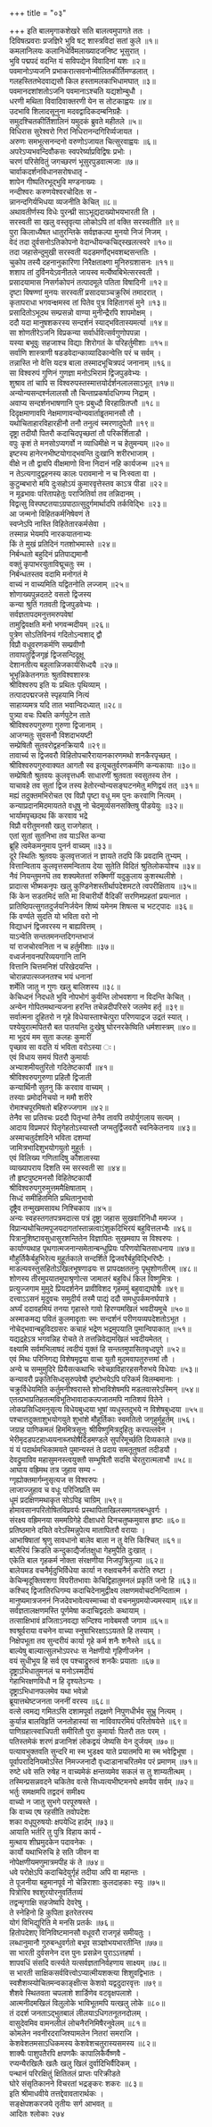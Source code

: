 +++
title = "०३"

+++
इति बालमृगाकशेखरे सति बालत्वमुपागते ततः ।  
दिविषत्प्रवराः प्रजज्ञिरे भुवि षट् शास्त्रविदां सतां कुले ॥१॥  
कमलानिलयः कलानिधेर्विमलाख्यादजनिष्ट भूसुरात् ।  
भुवि पद्मपदं वदन्ति यं सविपद्येन विवादिनां यशः ॥२॥  
पवमानोऽप्यजनि प्रभाकरात्सवनोन्मीलितकीर्तिमण्डलात् ।  
गलहस्तितभेदवाद्यसौ किल हस्तामलकाभिधामघात् ॥३॥  
पवमानदशांशतोऽजनि पवमानाऽश्चति यद्यशोम्बुधौ ।  
धरणी मथिता विवादिवाक्तरणी येन स तोटकाह्वयः ॥४॥  
उदभावि शिलादसूनुना मदवद्वादिकदम्बनिग्रहैः ।  
समुदश्चितकीर्तिशालिनं यमुदकं ब्रुवते महीतले ॥५॥  
विधिरास सुरेश्वरो गिरां निधिरानन्दगिरिर्व्यजायत ।  
अरुणः समभूत्सनन्दनो वरुणोऽजायत चित्सुरवाह्वयः ॥६॥  
अपरेऽप्यभवन्दिवौकसः स्वपरेर्ष्याप्रविद्विषः प्रभोः ।  
चरणं परिसेवितुं जगच्छरणं भूसुरपुडवात्मजाः ॥७॥  
चार्वाकदर्शनविधानसरोषधातृ -  
शापेन गीष्पतिरभूद्भुवि मण्डनाख्यः ।  
नन्दीश्वरः करुणयेश्वरचोदितः स -  
न्नानन्दगिर्यभिधया व्यजनीति केचित् ॥८॥  
अथावतीर्णस्य विधेः पुरन्घ्री साऽभूद्यदाख्योभयभारती ति ।  
सरस्वती सा खलु वस्तृवृत्या लोकोऽपि तां वक्ति सरस्वतीति ॥९॥  
पुरा किलाध्यैषत धातुरन्तिके सर्वज्ञकल्पा मुनयो निजं निजम् ।  
वेदं तदा दुर्वसनोऽतिकोपनो वेदान्धीयन्कचिद्स्खलत्स्वरे ॥१०॥  
तदा जहासेन्दुमुखी सरस्वती यदडमर्णोद्भवशब्दसन्ततिः ।  
चुकोप तस्यै दहनानुकारिणा निरैक्षताक्ष्णा मुनिरुग्रशासनः ॥११॥  
शशाप तां दुर्विनयेऽवनीतले जायस्व मर्त्येष्वबिभेत्सरस्वती ।  
प्रसादयामास निसर्गकोपनं तत्पादमूले पतिता विषादिनी ॥१२॥  
दृष्टा विषण्णां मुनयः सरस्वतीं प्रसादयाञ्चक्रुरिमं तमादरात् ।  
कृतापराधा भगवन्क्षमस्व तां पितेव पुत्र विहितागसं मुने ॥१३॥  
प्रसादितोऽभूदथ सम्प्रसन्नो वाण्या मुनीन्द्रैरपि शापमोक्षम् ।  
ददौ यदा मानुषशकरस्य सन्दर्शनं स्याद्भवितास्यमर्त्या ॥१४॥  
सा शोणतीरेऽजनि विप्रकन्या सर्वार्धवित्सर्वगुणोपपन्ना ।  
यस्या बभूवुः सहजाश्च विद्याः शिरोगतं के परिहर्तुमीशाः ॥१५॥  
सर्वाणि शास्त्राणी षडडवेदान्काव्यादिकान्वेत्ति परं च सर्वम् ।  
तन्नास्ति नो वेत्ति यदत्र बाला तस्मादभूचित्रपदं जनानाम् ॥१६॥  
सा विश्वरुपं गुणिनं गुणज्ञा मनोऽभिरामं द्विजपुडवेभ्यः ।  
शुश्राव तां चापि स विश्वरुपस्तस्मात्तयोर्दर्शनलालसाऽभूत् ॥१७॥  
अन्योन्यसन्दर्श्नलालसौ तौ चिन्ताप्रकर्षादधिगम्य निद्राम् ।  
अवाप्य सन्दर्शनभाषणानि पुनः प्रबुध्दौ विरहाग्रितप्तौ ॥१८॥  
दिदृक्षमाणावपि नेक्षमाणावन्योन्यवार्ताहॄतमानसौ तौ ।  
यथोचिताहारविहारहीनौ तनौ तनुत्वं स्मरणादुपेतौ ॥१९॥  
दृष्ट्रा तदीयौ पितरौ कदाचिदपृच्छतां तौ परिकर्शिताडौ ।  
वपुः कृशं ते मनसोऽप्यगर्वो न व्याधिमीक्षे न च हेतुमन्यम् ॥२०॥  
इष्टस्य हानेरनभीष्टयोगाद्भवन्ति दुःखानि शरीरभाजाम् ।  
वीक्षे न तौ द्वावपि वीक्षमाणो विना निदानं नहि कार्यजन्म ॥२१॥  
न तेऽत्यगादुद्वहनस्य कालः परावमानो न च निःस्वता वा ।  
कुटुम्बभारो मयि दुःसहोऽयं कुमारवृत्तेस्तव काऽत्र पीडा ॥२२॥  
न मूढभावः परितापहेतुः पराजितिर्वा तव तन्निदानम् ।  
विद्वत्सु विस्पष्टतयाऽग्रपाठात्सुदुर्गमार्थादपि तर्कविद्भिः ॥२३॥  
आ जन्मनो विहितकर्मनिषेवणं ते  
स्वप्नेऽपि नास्ति विहितेतारकर्मसेवा ।  
तस्मान्न भेयमपि नारकयातनाभ्यः  
किं ते मुखं प्रतिदिनं गतशोभमास्ते ॥२४॥  
निर्बन्धतो बहुदिनं प्रतिपाद्यमानौ  
वक्तुं कृपाभरयुताविद्मूचतुः स्म ।  
निर्बन्धतस्तव वदामि मनोगतं मे  
वाच्यं न वाच्यमिति यद्वितनोति लज्जाम् ॥२५॥  
शोणाख्यपुन्नदतटे वसतो द्विजस्य  
कन्या श्रुतिं गतवती द्विजपुडवेभ्यः ।  
सर्वज्ञतापदमनुत्तमरुपवेषां  
तामुद्विवक्षति मनो भगवन्मदीयम् ॥२६॥  
पुत्रेण सोऽतिविनयं गदितोऽन्वशाद् द्वौ  
विप्रौ वधूवरणकर्मणि सम्प्रवीणौ  
तावापतुर्द्विजगृहृं द्विजसन्दिदूक्षू  
देशानतीत्य बहुलान्निजकार्यसिध्दयै ॥२७॥  
भूभृन्निकेतनगतः श्रुतविश्वशास्त्रः  
श्रीविश्वरुप इति यः प्रथितः पृथिव्याम् ।  
तत्पादपद्मरजसे स्पृहयामि नित्यं  
साहाय्यमत्र यदि तात भवान्विदध्यात् ॥२८॥  
पुत्र्या वचः पिबति कर्णपुटेन ताते  
श्रीविश्वरुपगुरुणा गुरुणा द्विजानाम् ।  
आजग्मतुः सुवसनौ विशदाभयष्टी  
सम्प्रेषितौ सुतवरोद्वहनक्रियायै ॥२९॥  
तावार्च्य स द्विजवरौ विहितोपचारैरायानकारणमथो शनकैरपृच्छत् ।  
श्रीविश्वरुपगुरुवाक्यत आगतौ स्व इत्यूचतुर्वरणकर्मणि कन्यकायाः ॥३०॥  
सम्प्रेषितौ श्रुतवयः कुलवृत्तधर्मैः साधारणीं श्रुतवता स्वसुतस्य तेन ।  
याचावहे तव सुतां द्विज तस्य हेतोरन्योन्यसङ्घटनमेतु मणिद्वयं तत् ॥३१॥  
मह्यं तदुक्तमभिरोचत एव विप्रौ पृष्टा वधू मम पुनः करवाणि नित्यम् ।  
कन्याप्रदानमिदमायतते वधूषु नो चेदमूर्व्यसनसक्तिषु पीडयेयुः ॥३२॥  
भार्यामपृच्छदथ किं करवाव भद्रे  
विप्रौ वरीतुमनसौ खलु राजगेहात् ।  
एतां सुतां सुतनिभा तव याऽस्ति कन्या  
ब्रूहि त्वमेकमनुमाय पुनर्न वाच्यम् ॥३३॥  
दूरे स्थितिः श्रुतवयः कुलवृत्तजातं न ज्ञायते तदपि किं प्रवदामि तुभ्यम् ।  
वित्तान्विताय कुलवृत्तसमन्विताय देया सुतेति विदितं श्रुतिलोकयोश्च ॥३४॥  
नैवं नियन्तुमनघॆ तव शक्यमेतत्तां रुक्मिणीं यदुकुलाय कुशस्थलीशे ।  
प्रादात्स भीष्मकनृपः खलु कुण्डिनेशस्तीर्थापदेशमटते त्वपरीक्षिताय ॥३५॥  
किं केन सडतमिदं सति मा विचारीर्यो वैदिकीं सरणिमप्रहतां प्रयत्नात ।  
प्रातिष्ठिपत्सुगतदुर्जयनिर्जयेन शिष्यं यमेनम शिषत्स च भटट्पादः ॥३६॥  
किं वर्ण्यते सुदति यो भविता वरो नो  
विद्याधनं द्विजवरस्य न बाह्यवित्तम् ।  
याऽन्वेति सन्ततमनन्तदिगन्तभाजं  
यां राजचोरवनिता न च हर्तुमीशाः ॥३७॥  
वध्वर्जनावनपरिव्ययगानि तानि  
वित्तानि चित्तमनिशं परिखेदयन्ति ।  
चोरान्नपात्स्व्जनतश्च भयं धनानां  
शर्मेति जातु न गुणः खलु बालिशस्य ॥३८॥  
केचिध्दनं निदधते भुवि नोपभोगं कुर्वन्ति लोभवशगा न विदन्ति केचित् ।  
अन्येन गोपितमथान्यजना हरन्ति तचेन्नदीपरिसरे जलमेव हर्तृ ॥३९॥  
सर्वात्मना दुहितरो न गृहे विधेयास्ताश्चेत्पुरा परिणयाद्रज उद्रतं स्यात् ।  
पश्येयुरात्मपितरौ बत पातयन्ति दुःखेषु घोरनरकेष्विति धर्मशास्त्रम् ॥४०॥  
मा भूदयं मम सुता कलहः कुमारीं  
पृच्छाव सा वदति यं भविता वरोऽस्या ः।  
एवं विधाय समयं पितरौ कुमार्याः  
अभ्याशमीयतुरितो गदितेष्टकार्यौ ॥४१॥  
श्रीविश्वरुपगुरुणा प्रहितौ द्विजाती  
कन्यार्थिनौ सुतनु किं करवाव वाच्यम् ।  
तस्याः प्रमोदनिचयो न ममौ शरीरे  
रोमाश्चपूरमिषतो बहिरुज्जगाम ॥४२॥  
तेनैव सा प्रतिवचः प्रददौ पितृभ्यां तेनैव तावपि तयोर्युगलाय सत्यम् ।  
आदाय विप्रमपरं पितृगेहतोऽस्यास्तौ जग्मतुर्द्विजवरौ स्वनिकेतनाय ॥४३॥  
अस्माचतुर्दशदिने भविता दशम्यां  
जामित्रभादिशुभयोगयुतो मुहूर्तः ।  
एवं विलिख्य गणितादिषु कौशलास्या  
व्याख्यापराय दिशति स्म सरस्वती सा ॥४४॥  
तौ हृष्टपुष्टमनसौ विहितेष्टकार्यौ  
श्रीविश्वरुपगुरुमुत्तममैक्षिषाताम् ।  
सिध्दं समीहितमिति प्रथितानुभावो  
दृष्ट्रैव तन्मुखमसावथ निश्चिकाय ॥४५॥  
अन्यः स्वहस्तगतपत्रमदात्स पत्रं दृष्ट्रा जहास सुखवारिनिधौ ममज्ज ।  
विप्रान्यथोचितमपूजयदागतांस्तान्नत्वाऽंशुकदिभिरयं बहुवित्तलभ्यैः ॥४६॥  
पित्रानुशिष्टावसुधासुरशन्तितेन विज्ञापितः सुखमवाप स विश्वरुपः ।  
कार्याण्यथाह पृथगात्मजनान्समेतान्बन्धुप्रियः परिणयोचितसाधनाय ॥४७॥  
मौहुर्तिकैर्बहुभिरेत्य मुहूर्तकाले सन्दर्शिते द्विजवरैर्बहुविद्भिरिष्टैः ।  
माडल्यवस्तुसहितोऽखिलभूषणाढयः स प्रापदक्षततनुः पृथुशोणतीरम् ॥४८॥  
शोणस्य तीरमुपयातमुपाश्रृणोत्स जामातरं बहुविधं किल विष्णुमित्रः ।  
प्रत्युज्जगाम मुमुदे प्रियदर्शनेन प्रावीविशद गृहममुं बहुवाद्यघोषैः ॥४९॥  
दत्त्वाऽऽसनं मृदुवचः समुदीर्य तस्मै पाद्यं ददौ समधुपर्कमनर्घपात्रे ।  
अर्घ्यं ददावहमियं तनया गृहास्ते गावो हिरण्यमखिलं भवदीयमूचे ॥५०॥  
अस्माकमद्य पवितं कुलमादृताः स्मः सन्दर्शनं परीणयव्यपदेशतोऽभूत ।  
नोचेद्भवान्बहुविदग्रसरः कचाहं भद्रेण भद्रमुपयाति पुमान्विपाकात् ॥५१॥  
यद्यद्रहेऽत्र भगवन्निह रोचते ते तत्तन्निवेद्यमखिलं भवदीयमेतत् ।  
वक्ष्यामि सर्वमभिलाषदं त्वदीयं युक्तं हि सन्ततमुपासितवृध्दपूगे ॥५२॥  
एवं मिथः परिनिगद्य विशेषमृद्वया वाचा युतौ मुदमवापतुरुत्तमां तौ ।  
अन्ये च सम्मुमुदिरे प्रियैसत्कथाभिः स्वेच्छाविहारहसनैरुभये विधेयाः ॥५३॥  
कन्यावरौ प्रकृतिसिध्दसुरुपवेषौ दृष्टोभयेऽपि परिकर्म विलम्बमानाः ।  
चक्रुर्विधेयमिति कर्तुमनीश्वरास्ते शोभाविशेषमपि मडलवासरेऽस्मिन् ॥५४॥  
एतत्प्रभाप्रतिहतत्मविभूतिभावादाकल्पजातमपि नातिशयं वितेने ।  
लोकप्रसिध्दिमनुसृत्य विधेयबुध्दया भूषां व्यधुस्तदुभये न विशेषबुध्दया ॥५५॥  
पश्चात्तदुक्ताशुभयोगयुते शुभांशे मौहूर्तिकाः स्वमतितो जगृहुर्मुहूर्तम् ॥५६।  
जग्राह पाणिकमलं हिममित्रसूनुः श्रीविष्णुमित्रदुहितुः करपल्लवेन ।  
भेरीमृदडपटहाध्ययनाब्जघोषैर्दिडमण्डले सुपरिमूर्च्छति दिव्यकाले ॥५७॥  
यं यं पदार्थमभिकामयते पुमान्यस्तं ते प्रदाय समतूतुषतां तदीडयौ ।  
देवद्रुमाविव महासुमनस्त्वयुक्तौ सम्भूषितौ सदसि चेरतुरात्मलाभौ ॥५८॥  
आघाय वह्रिमथ तत्र जुहाव सम्य -  
ग्गृह्योक्तमार्गम्नुसृत्यज स विश्वरुपः ।  
लाजाज्जुहाव च वधूः परिजिघ्रति स्म  
धूमं प्रदक्षिणमथाकृत सोऽपिइ चाग्रिम् ॥५९॥  
होमावसानपरितोषितविप्रवर्यः प्रस्थापिताखिलसमागतबन्धुवर्गः ।  
संरक्ष्य वह्रिमनया सममग्रिगेहे दीक्षाधरो दिनचतुष्कमुवास हृष्टः ॥६०॥  
प्रतिष्ठमाने दयिते वरेऽस्मिन्नुपेत्य मातापितरौ वरायाः ।  
आभाषिषातां श्रृणु सावधानो बालेव बाला न तु वेत्ति किश्चित् ॥६१॥  
बालैरियं क्रिडति कन्दुकाद्यैर्जातक्षुधा गेहमुपैति दुःखात् ।  
एकेति बाल गृहकर्म नोक्ता संरक्षणीया निजपुत्रितुल्या ॥६२॥  
बालेयमड वचनैर्मृदुभिर्विधेया कार्या न रुक्षवचनैर्न करोति रुष्टा ।  
केचिन्मृदूक्तिवशगा विपरीतभावाः केचिद्विहातुमनलं प्रकृतिं जनो हि ॥६३॥  
कश्चिद् द्विजातिरधिगम्य कदाचिदेनामुद्वीक्ष्य लक्षणमवोचदनिन्दितात्म ।  
मानुष्यमात्रजननं निजदेवभावेत्यस्माच्चा वो वचनमुग्रमयोज्यमस्याम् ॥६४॥  
सर्वज्ञतालक्षणमस्ति पूर्णमेषा कदाचिद्वदतोः कथायाम् ।  
तत्साक्षिभावं व्रजिताऽनवद्या सन्दिश्य नावेबमसौ जगाम ॥६५॥  
श्वश्रूर्वराया वचनेन वाच्या स्नुषाभिरक्षाऽऽयतते हि तस्याम् ।  
निक्षेपभूता तव सुन्दरीयं कार्या गृहे कर्म शनैः शनैस्ते ॥६६॥  
बाल्येषु बाल्यात्सुलभोऽपरधः स नेक्षणीयो गृहिणीजनेन ।  
वयं सुधीभूय हि सर्व एव पश्चाद्रुरुत्वं शनकैः प्रयाताः ॥६७॥  
दृष्ट्राऽभिधातुमनलं च मनोऽस्मदीयं  
गेहाभिरक्षणविधौ न हि दृश्यतेऽन्यः ।  
दृष्ट्राऽभिधानफलमेव यथा भवेन्नो  
ब्रूयात्तथेष्टजनता जननीं वरस्य ॥६८॥  
वत्से त्वमद्य गमितऽसि दशामपूर्वा तद्रक्षणे निपुणधीर्भव सुभ्रु नित्यम् ।  
कुर्यान्न बालविहृतिं जनतोहास्यां सा नाविवापरमियं परितोषयेत्ते ॥६९॥  
पाणिग्रहात्स्वाधिपती समीरितौ पुरा कुमार्याः पितरौ ततः परम् ।  
पतिस्तमेकं शरणं व्रजानिशं लोकद्वयं जेष्यसि येन दुर्जयम् ॥७०॥  
पत्यावभुक्तवति सुन्दरि मा स्म भुडक्ष्व याते प्रयातमपि मा स्म भवेद्विभूषा ।  
पूर्वापरादिनियमोऽस्ति निमज्जनादौ वृध्दाडानाचरितमेव परं प्रमाणम् ॥७१॥  
रुष्टे धवे सति रुषेह न वाच्यमेकं क्षन्तव्यमेव सकलं स तु शाम्यतीत्थम् ।  
तस्मिन्प्रसन्नवदने चकितेव वत्से सिध्यत्यभीष्टमनघे क्षमयैव सर्वम् ॥७२॥  
भर्तुः समक्षमपि तद्वदनं समीक्ष्य  
वाच्यो न जातु सुभगे परपूरुषस्ते ।  
कि वाच्य एष रहसीति तवोपदेशः  
शका वधूपुरुषयोः क्षपयेध्दि हार्दम् ॥७३॥  
आयाति भर्तरि तु पुत्रि विहाय कार्य -  
मुत्थाय शीघ्रमुदकेन पदावनेकः ।  
कार्यो यथाभिरुचि हे सति जीवन वा  
नोपेक्षणीयमणुमात्रमपीह कं ते ॥७४॥  
धवे परोक्षेऽपि कदाचिदेयुर्गृहं तदीया अपि वा महान्तः ।  
ते पूजनीया बहुमानपूर्व नो चेन्निराशाः कुलदाहकाः स्युः ॥७५॥  
पित्रोरिव श्वशुरयोरनुवर्तितव्यं  
तद्वन्मृगाक्षि सहजेष्वपि देवरेषु ।  
ते स्नेहिनो हि कुपिता इतरेतरस्य  
योगं विभिद्युरिति मे मनसि प्रतर्कः ॥७६॥  
हितोपदेशए विनिविष्टमानसौ वधूवरौ राजगृहं समीयतुः ।  
लब्धानुमानौ गुरुबन्धुवर्गतो बभूव सञ्ज्ञोभयभारतीन्ति ॥७७॥  
सा भारती दुर्वसनेन दत्त पुनः प्रसन्नेन पुराऽऽत्तहर्षा ।  
शापवधिं संसदि वर्त्स्यते यत्सर्वज्ञतानिर्वहणाय साक्ष्यम् ॥७८॥  
स भारती साक्षिकसर्ववित्त्वोऽप्यात्मीयशक्त्या शिशुवद्विभातः ।  
स्वशैशव्स्योचितमन्वकाङ्क्षीत्स केशवो यद्वदुदारवृत्तः ॥७९॥  
शैशवे स्थितवता चपलाशे शार्डिणेव वटवृक्षपलाशे ।  
आत्मनीदमखिलं विलुलोके भाविभूतमपि यत्खलु लोके ॥८०॥  
तं ददर्श जनताऽद्भुतबालं लीलयाऽधिगतनूतनदोलम् ।  
वासुदेवमिव वामनलीलं लोचनैरनिमिषैरनुवेलम् ॥८१॥  
कोमलेन नवनीरदराजिश्यामलेन नितरां समराजि ।  
केशवेशतमसाऽधिकमस्य केशवेशचतुरास्यसमस्य ॥८२॥  
शाक्यैः पाशुपतैरपि क्षपणकैः कापालिकैर्वैष्णवै -  
रप्यन्यैरखिलैः खलैः खलु खिलं दुर्वादिभिर्वैदिकम् ।  
पन्थानं परिरक्षितुं क्षितितलं प्राप्तः परिक्रीडते  
घोरे संसृतिकानने विचरतां भद्रङ्करः शकरः ॥८३॥  
इति श्रीमाधवीये तत्तद्देवावतारार्थकः ।  
सङ्क्षेपशकरजये तृतीयः सर्ग आभवत् ॥  
आदितः श्लोकाः २७४  
    
